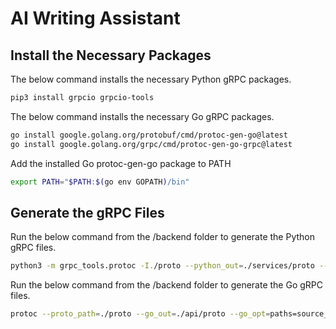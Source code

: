 # AI Writing Assistant

## Install the Necessary Packages

The below command installs the necessary Python gRPC packages.

```bash
pip3 install grpcio grpcio-tools
```

The below command installs the necessary Go gRPC packages.

```bash
go install google.golang.org/protobuf/cmd/protoc-gen-go@latest
go install google.golang.org/grpc/cmd/protoc-gen-go-grpc@latest
```

Add the installed Go protoc-gen-go package to PATH

```bash
export PATH="$PATH:$(go env GOPATH)/bin"
```

## Generate the gRPC Files

Run the below command from the /backend folder to generate the Python gRPC files.

```bash
python3 -m grpc_tools.protoc -I./proto --python_out=./services/proto --grpc_python_out=./services/proto ./proto/service.proto
```

Run the below command from the /backend folder to generate the Go gRPC files.

```bash
protoc --proto_path=./proto --go_out=./api/proto --go_opt=paths=source_relative --go-grpc_out=./api/proto --go-grpc_opt=paths=source_relative ./proto/service.proto
```